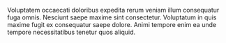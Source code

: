 Voluptatem occaecati doloribus expedita rerum veniam illum consequatur fuga omnis.
Nesciunt saepe maxime sint consectetur.
Voluptatum in quis maxime fugit ex consequatur saepe dolore.
Animi tempore enim ea unde tempore necessitatibus tenetur quos aliquid.